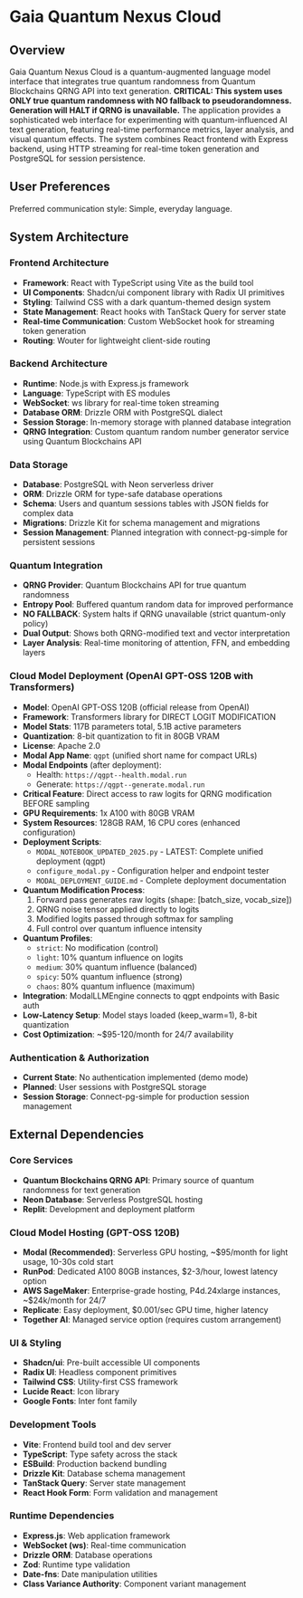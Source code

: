 # Gaia Quantum Nexus Cloud

## Overview

Gaia Quantum Nexus Cloud is a quantum-augmented language model interface that integrates true quantum randomness from Quantum Blockchains QRNG API into text generation. **CRITICAL: This system uses ONLY true quantum randomness with NO fallback to pseudorandomness. Generation will HALT if QRNG is unavailable.** The application provides a sophisticated web interface for experimenting with quantum-influenced AI text generation, featuring real-time performance metrics, layer analysis, and visual quantum effects. The system combines React frontend with Express backend, using HTTP streaming for real-time token generation and PostgreSQL for session persistence.

## User Preferences

Preferred communication style: Simple, everyday language.

## System Architecture

### Frontend Architecture
- **Framework**: React with TypeScript using Vite as the build tool
- **UI Components**: Shadcn/ui component library with Radix UI primitives
- **Styling**: Tailwind CSS with a dark quantum-themed design system
- **State Management**: React hooks with TanStack Query for server state
- **Real-time Communication**: Custom WebSocket hook for streaming token generation
- **Routing**: Wouter for lightweight client-side routing

### Backend Architecture
- **Runtime**: Node.js with Express.js framework
- **Language**: TypeScript with ES modules
- **WebSocket**: ws library for real-time token streaming
- **Database ORM**: Drizzle ORM with PostgreSQL dialect
- **Session Storage**: In-memory storage with planned database integration
- **QRNG Integration**: Custom quantum random number generator service using Quantum Blockchains API

### Data Storage
- **Database**: PostgreSQL with Neon serverless driver
- **ORM**: Drizzle ORM for type-safe database operations
- **Schema**: Users and quantum sessions tables with JSON fields for complex data
- **Migrations**: Drizzle Kit for schema management and migrations
- **Session Management**: Planned integration with connect-pg-simple for persistent sessions

### Quantum Integration
- **QRNG Provider**: Quantum Blockchains API for true quantum randomness
- **Entropy Pool**: Buffered quantum random data for improved performance
- **NO FALLBACK**: System halts if QRNG unavailable (strict quantum-only policy)
- **Dual Output**: Shows both QRNG-modified text and vector interpretation
- **Layer Analysis**: Real-time monitoring of attention, FFN, and embedding layers

### Cloud Model Deployment (OpenAI GPT-OSS 120B with Transformers)
- **Model**: OpenAI GPT-OSS 120B (official release from OpenAI)
- **Framework**: Transformers library for DIRECT LOGIT MODIFICATION
- **Model Stats**: 117B parameters total, 5.1B active parameters
- **Quantization**: 8-bit quantization to fit in 80GB VRAM
- **License**: Apache 2.0
- **Modal App Name**: `qgpt` (unified short name for compact URLs)
- **Modal Endpoints** (after deployment):
  - Health: `https://qgpt--health.modal.run`
  - Generate: `https://qgpt--generate.modal.run`
- **Critical Feature**: Direct access to raw logits for QRNG modification BEFORE sampling
- **GPU Requirements**: 1x A100 with 80GB VRAM
- **System Resources**: 128GB RAM, 16 CPU cores (enhanced configuration)
- **Deployment Scripts**: 
  - `MODAL_NOTEBOOK_UPDATED_2025.py` - LATEST: Complete unified deployment (qgpt)
  - `configure_modal.py` - Configuration helper and endpoint tester
  - `MODAL_DEPLOYMENT_GUIDE.md` - Complete deployment documentation
- **Quantum Modification Process**:
  1. Forward pass generates raw logits (shape: [batch_size, vocab_size])
  2. QRNG noise tensor applied directly to logits
  3. Modified logits passed through softmax for sampling
  4. Full control over quantum influence intensity
- **Quantum Profiles**:
  - `strict`: No modification (control)
  - `light`: 10% quantum influence on logits
  - `medium`: 30% quantum influence (balanced)
  - `spicy`: 50% quantum influence (strong)
  - `chaos`: 80% quantum influence (maximum)
- **Integration**: ModalLLMEngine connects to qgpt endpoints with Basic auth
- **Low-Latency Setup**: Model stays loaded (keep_warm=1), 8-bit quantization
- **Cost Optimization**: ~$95-120/month for 24/7 availability

### Authentication & Authorization
- **Current State**: No authentication implemented (demo mode)
- **Planned**: User sessions with PostgreSQL storage
- **Session Storage**: Connect-pg-simple for production session management

## External Dependencies

### Core Services
- **Quantum Blockchains QRNG API**: Primary source of quantum randomness for text generation
- **Neon Database**: Serverless PostgreSQL hosting
- **Replit**: Development and deployment platform

### Cloud Model Hosting (GPT-OSS 120B)
- **Modal (Recommended)**: Serverless GPU hosting, ~$95/month for light usage, 10-30s cold start
- **RunPod**: Dedicated A100 80GB instances, $2-3/hour, lowest latency option
- **AWS SageMaker**: Enterprise-grade hosting, P4d.24xlarge instances, ~$24k/month for 24/7
- **Replicate**: Easy deployment, $0.001/sec GPU time, higher latency
- **Together AI**: Managed service option (requires custom arrangement)

### UI & Styling
- **Shadcn/ui**: Pre-built accessible UI components
- **Radix UI**: Headless component primitives
- **Tailwind CSS**: Utility-first CSS framework
- **Lucide React**: Icon library
- **Google Fonts**: Inter font family

### Development Tools
- **Vite**: Frontend build tool and dev server
- **TypeScript**: Type safety across the stack
- **ESBuild**: Production backend bundling
- **Drizzle Kit**: Database schema management
- **TanStack Query**: Server state management
- **React Hook Form**: Form validation and management

### Runtime Dependencies
- **Express.js**: Web application framework
- **WebSocket (ws)**: Real-time communication
- **Drizzle ORM**: Database operations
- **Zod**: Runtime type validation
- **Date-fns**: Date manipulation utilities
- **Class Variance Authority**: Component variant management